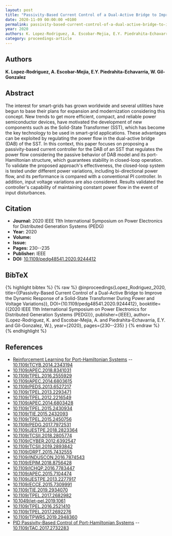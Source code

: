 ```yaml
---
layout: post
title: "Passivity-Based Current Control of a Dual-Active Bridge to Improve the Dynamic Response of a Solid-State Transformer During Power and Voltage Variations"
date: 2020-11-09 00:00:00 +0100
permalink: passivity-based-current-control-of-a-dual-active-bridge-to-improve-the-dynamic-response-of-a-solid-state-transformer-during-power-and-voltage-variations
year: 2020
authors: K. Lopez-Rodriguez, A. Escobar-Mejia, E.Y. Piedrahita-Echavarria, W. Gil-Gonzalez
category: proceedings-article
---
```

 
## Authors
**K. Lopez-Rodriguez, A. Escobar-Mejia, E.Y. Piedrahita-Echavarria, W. Gil-Gonzalez**
 
## Abstract
The interest for smart-grids has grown worldwide and several utilities have begun to base their plans for expansion and modernization considering this concept. New trends to get more efficient, compact, and reliable power semiconductor devices, have motivated the development of new components such as the Solid-State Transformer (SST), which has become the key technology to be used in smart-grid applications. These advantages can be exploited by regulating the power flow in the dual-active bridge (DAB) of the SST. In this context, this paper focuses on proposing a passivity-based current controller for the DAB of an SST that regulates the power flow considering the passive behavior of DAB model and its port-Hamiltonian structure, which guarantees stability in closed-loop operation. To validate the proposed approach's effectiveness, the closed-loop system is tested under different power variations, including bi-directional power flow, and its performance is compared with a conventional PI controller. In addition, input voltage variations are also considered. Results validated the controller's capability of maintaining constant power flow in the event of input disturbances.
 
## Citation
- **Journal:** 2020 IEEE 11th International Symposium on Power Electronics for Distributed Generation Systems (PEDG)
- **Year:** 2020
- **Volume:** 
- **Issue:** 
- **Pages:** 230--235
- **Publisher:** IEEE
- **DOI:** [10.1109/pedg48541.2020.9244412](https://doi.org/10.1109/pedg48541.2020.9244412)
 
## BibTeX
{% highlight bibtex %}
{% raw %}
@inproceedings{Lopez_Rodriguez_2020,
  title={{Passivity-Based Current Control of a Dual-Active Bridge to Improve the Dynamic Response of a Solid-State Transformer During Power and Voltage Variations}},
  DOI={10.1109/pedg48541.2020.9244412},
  booktitle={{2020 IEEE 11th International Symposium on Power Electronics for Distributed Generation Systems (PEDG)}},
  publisher={IEEE},
  author={Lopez-Rodriguez, K. and Escobar-Mejia, A. and Piedrahita-Echavarria, E.Y. and Gil-Gonzalez, W.},
  year={2020},
  pages={230--235}
}
{% endraw %}
{% endhighlight %}
 
## References
- [Reinforcement Learning for Port-Hamiltonian Systems](reinforcement-learning-for-port-hamiltonian-systems) -- [10.1109/TCYB.2014.2343194](https://doi.org/10.1109/TCYB.2014.2343194)
- [10.1109/APEC.2018.8341031](https://doi.org/10.1109/APEC.2018.8341031)
- [10.1109/TPEL.2016.2555929](https://doi.org/10.1109/TPEL.2016.2555929)
- [10.1109/APEC.2014.6803615](https://doi.org/10.1109/APEC.2014.6803615)
- [10.1109/PEDS.2013.6527217](https://doi.org/10.1109/PEDS.2013.6527217)
- [10.1109/TPEL.2013.2293471](https://doi.org/10.1109/TPEL.2013.2293471)
- [10.1109/TPEL.2012.2216549](https://doi.org/10.1109/TPEL.2012.2216549)
- [10.1109/APEC.2014.6803428](https://doi.org/10.1109/APEC.2014.6803428)
- [10.1109/TPEL.2015.2430934](https://doi.org/10.1109/TPEL.2015.2430934)
- [10.1109/TIE.2015.2432093](https://doi.org/10.1109/TIE.2015.2432093)
- [10.1109/TPEL.2015.2450756](https://doi.org/10.1109/TPEL.2015.2450756)
- [10.1109/PEDG.2017.7972531](https://doi.org/10.1109/PEDG.2017.7972531)
- [10.1109/JESTPE.2018.2823364](https://doi.org/10.1109/JESTPE.2018.2823364)
- [10.1109/TCSII.2018.2805774](https://doi.org/10.1109/TCSII.2018.2805774)
- [10.1109/CYBER.2012.6392547](https://doi.org/10.1109/CYBER.2012.6392547)
- [10.1109/TCSII.2019.2893842](https://doi.org/10.1109/TCSII.2019.2893842)
- [10.1109/DRPT.2015.7432555](https://doi.org/10.1109/DRPT.2015.7432555)
- [10.1109/INDUSCON.2016.7874543](https://doi.org/10.1109/INDUSCON.2016.7874543)
- [10.1109/EPIM.2018.8756428](https://doi.org/10.1109/EPIM.2018.8756428)
- [10.1109/ICHQP.2016.7783447](https://doi.org/10.1109/ICHQP.2016.7783447)
- [10.1109/APEC.2015.7104474](https://doi.org/10.1109/APEC.2015.7104474)
- [10.1109/JESTPE.2013.2277917](https://doi.org/10.1109/JESTPE.2013.2277917)
- [10.1109/ECCE.2015.7309991](https://doi.org/10.1109/ECCE.2015.7309991)
- [10.1109/TIE.2019.2934070](https://doi.org/10.1109/TIE.2019.2934070)
- [10.1109/TPEL.2017.2682982](https://doi.org/10.1109/TPEL.2017.2682982)
- [10.1049/iet-pel.2019.1061](https://doi.org/10.1049/iet-pel.2019.1061)
- [10.1109/TPEL.2016.2521410](https://doi.org/10.1109/TPEL.2016.2521410)
- [10.1109/TPEL.2017.2692276](https://doi.org/10.1109/TPEL.2017.2692276)
- [10.1109/TPWRS.2019.2948360](https://doi.org/10.1109/TPWRS.2019.2948360)
- [PID Passivity-Based Control of Port-Hamiltonian Systems](pid-passivity-based-control-of-port-hamiltonian-systems) -- [10.1109/TAC.2017.2732283](https://doi.org/10.1109/TAC.2017.2732283)

